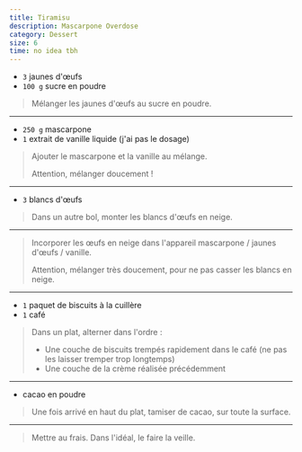 ```yaml
---
title: Tiramisu
description: Mascarpone Overdose
category: Dessert
size: 6
time: no idea tbh
---
```


* `3` jaunes d'œufs
* `100 g` sucre en poudre

> Mélanger les jaunes d'œufs au sucre en poudre.

---

* `250 g` mascarpone
* `1` extrait de vanille liquide (j'ai pas le dosage)

> Ajouter le mascarpone et la vanille au mélange.
>
> Attention, mélanger doucement !

---

* `3` blancs d'œufs

> Dans un autre bol, monter les blancs d'œufs en neige.

---

> Incorporer les œufs en neige dans l'appareil mascarpone / jaunes d'œufs / vanille.
>
> Attention, mélanger très doucement, pour ne pas casser les blancs en neige.

---

* `1` paquet de biscuits à la cuillère
* `1` café

> Dans un plat, alterner dans l'ordre :
>
> - Une couche de biscuits trempés rapidement dans le café (ne pas les laisser tremper trop longtemps)
> - Une couche de la crème réalisée précédemment

---

* cacao en poudre

> Une fois arrivé en haut du plat, tamiser de cacao, sur toute la surface.

---

> Mettre au frais. Dans l'idéal, le faire la veille.